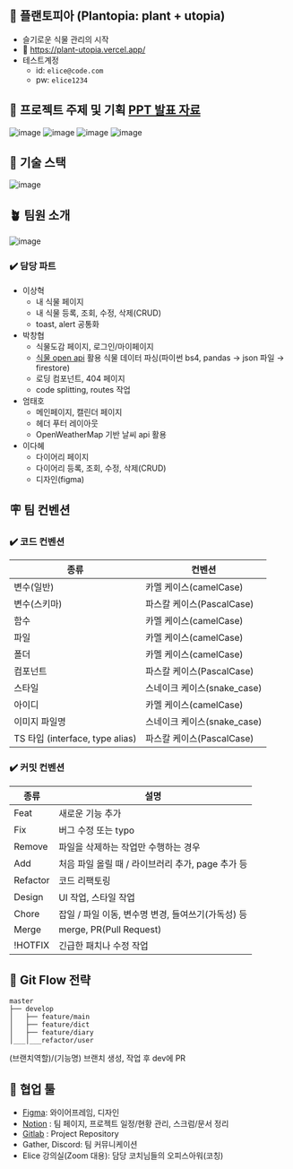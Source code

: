 ## 🌱 플랜토피아 (Plantopia: plant + utopia)

- 슬기로운 식물 관리의 시작
- 🚗 https://plant-utopia.vercel.app/
- 테스트계정
  - id: `elice@code.com`
  - pw: `elice1234`

## 🌵 프로젝트 주제 및 기획 <a href="https://github.com/thwlckd/plantopia-react/files/12520115/7._.pptx">PPT 발표 자료</a>

![image](https://github.com/thwlckd/plantopia-react/assets/101177511/d1f4d634-d524-4740-86f4-2b40ab1f3b70)
![image](https://github.com/thwlckd/plantopia-react/assets/101177511/5a7b07de-70b8-4d9c-9f82-1e89840157dd)
![image](https://github.com/thwlckd/plantopia-react/assets/101177511/bdebcf6a-9ae8-4fd7-b552-97f6bab967e0)
![image](https://github.com/thwlckd/plantopia-react/assets/101177511/7f7a7e70-b8bd-4c40-b252-b8168a5f9049)

## 🌿 기술 스택

![image](https://github.com/thwlckd/plantopia-react/assets/101177511/1f090dd1-ebcb-4ee7-b8d3-ad87824b5e24)

## 🪴 팀원 소개

![image](https://github.com/thwlckd/plantopia-react/assets/101177511/1697303f-6daf-483a-9a87-2a5da886e336)

### ✔️ 담당 파트

- 이상혁
  - 내 식물 페이지
  - 내 식물 등록, 조회, 수정, 삭제(CRUD)
  - toast, alert 공통화
- 박창협
  - 식물도감 페이지, 로그인/마이페이지
  - [식물 open api](https://nongsaro.go.kr/portal/ps/psn/psnj/openApiLst.ps?menuId=PS65428&pageIndex=1&pageSize=&sLclasCode=&sText=%EC%8B%A4%EB%82%B4%EC%A0%95%EC%9B%90%EC%9A%A9+%EC%8B%9D%EB%AC%BC) 활용 식물 데이터 파싱(파이썬 bs4, pandas → json 파일 → firestore)
  - 로딩 컴포넌트, 404 페이지
  - code splitting, routes 작업
- 엄태호
  - 메인페이지, 캘린더 페이지
  - 헤더 푸터 레이아웃
  - OpenWeatherMap 기반 날씨 api 활용
- 이다혜
  - 다이어리 페이지
  - 다이어리 등록, 조회, 수정, 삭제(CRUD)
  - 디자인(figma)

## 🪧 팀 컨벤션

### ✔️ 코드 컨벤션

| 종류                            | 컨벤션                      |
| ------------------------------- | --------------------------- |
| 변수(일반)                      | 카멜 케이스(camelCase)      |
| 변수(스키마)                    | 파스칼 케이스(PascalCase)   |
| 함수                            | 카멜 케이스(camelCase)      |
| 파일                            | 카멜 케이스(camelCase)      |
| 폴더                            | 카멜 케이스(camelCase)      |
| 컴포넌트                        | 파스칼 케이스(PascalCase)   |
| 스타일                          | 스네이크 케이스(snake_case) |
| 아이디                          | 카멜 케이스(camelCase)      |
| 이미지 파일명                   | 스네이크 케이스(snake_case) |
| TS 타입 (interface, type alias) | 파스칼 케이스(PascalCase)   |

### ✔️ 커밋 컨벤션

| 종류     | 설명                                               |
| -------- | -------------------------------------------------- |
| Feat     | 새로운 기능 추가                                   |
| Fix      | 버그 수정 또는 typo                                |
| Remove   | 파일을 삭제하는 작업만 수행하는 경우               |
| Add      | 처음 파일 올릴 때 / 라이브러리 추가, page 추가 등  |
| Refactor | 코드 리팩토링                                      |
| Design   | UI 작업, 스타일 작업                               |
| Chore    | 잡일 / 파일 이동, 변수명 변경, 들여쓰기(가독성) 등 |
| Merge    | merge, PR(Pull Request)                            |
| !HOTFIX  | 긴급한 패치나 수정 작업                            |

## 🎯 Git Flow 전략

```
master
├── develop
│   ├── feature/main
│   ├── feature/dict
│   ├── feature/diary
│___│___refactor/user
```

(브랜치역할)/(기능명) 브랜치 생성, 작업 후 dev에 PR

## 🎨 협업 툴

- [Figma](https://www.figma.com/file/NpxLwqcttC04Tx25FNU0Z2): 와이어프레임, 디자인
- [Notion](https://hyub.notion.site/Plantopia-ede7d2e7f3a042c3b8481fc31abd192f?pvs=4) : 팀 페이지, 프로젝트 일정/현황 관리, 스크럼/문서 정리
- [Gitlab](https://kdt-gitlab.elice.io/sw_track/class_05/web_2_project/team07/front-end) : Project Repository
- Gather, Discord: 팀 커뮤니케이션
- Elice 강의실(Zoom 대용): 담당 코치님들의 오피스아워(코칭)
